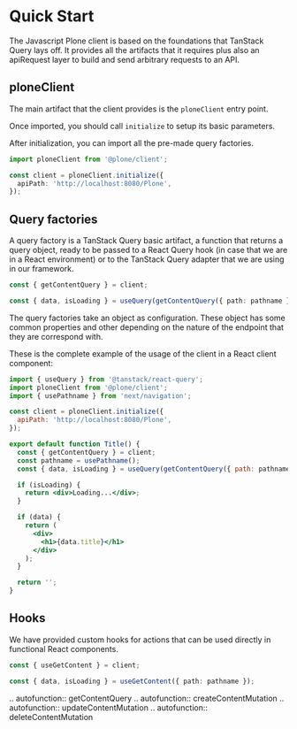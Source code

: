 # Quick Start

The Javascript Plone client is based on the foundations that TanStack Query lays off.
It provides all the artifacts that it requires plus also an apiRequest layer to build and send arbitrary requests to an API.

## ploneClient

The main artifact that the client provides is the `ploneClient` entry point.

Once imported, you should call `initialize` to setup its basic parameters.

After initialization, you can import all the pre-made query factories.

```ts
import ploneClient from '@plone/client';

const client = ploneClient.initialize({
  apiPath: 'http://localhost:8080/Plone',
});
```

## Query factories

A query factory is a TanStack Query basic artifact, a function that returns a query object, ready to be passed to a React Query hook (in case that we are in a React environment) or to the TanStack Query adapter that we are using in our framework.

```ts
const { getContentQuery } = client;

const { data, isLoading } = useQuery(getContentQuery({ path: pathname }));
```

The query factories take an object as configuration. These object has some common properties and other depending on the nature of the endpoint that they are correspond with.

These is the complete example of the usage of the client in a React client component:

```jsx
import { useQuery } from '@tanstack/react-query';
import ploneClient from '@plone/client';
import { usePathname } from 'next/navigation';

const client = ploneClient.initialize({
  apiPath: 'http://localhost:8080/Plone',
});

export default function Title() {
  const { getContentQuery } = client;
  const pathname = usePathname();
  const { data, isLoading } = useQuery(getContentQuery({ path: pathname }));

  if (isLoading) {
    return <div>Loading...</div>;
  }

  if (data) {
    return (
      <div>
        <h1>{data.title}</h1>
      </div>
    );
  }

  return '';
}
```

## Hooks

We have provided custom hooks for actions that can be used directly in functional React components.

```ts
const { useGetContent } = client;

const { data, isLoading } = useGetContent({ path: pathname });
```

.. autofunction:: getContentQuery
.. autofunction:: createContentMutation
.. autofunction:: updateContentMutation
.. autofunction:: deleteContentMutation
